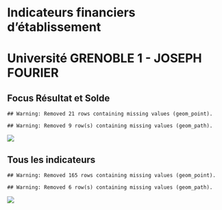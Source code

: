 Indicateurs financiers d’établissement
================

# Université GRENOBLE 1 - JOSEPH FOURIER

## Focus Résultat et Solde

    ## Warning: Removed 21 rows containing missing values (geom_point).

    ## Warning: Removed 9 row(s) containing missing values (geom_path).

![](université_grenoble_1___joseph_fourier_files/figure-gfm/etab.focus-1.png)<!-- -->

## Tous les indicateurs

    ## Warning: Removed 165 rows containing missing values (geom_point).

    ## Warning: Removed 6 row(s) containing missing values (geom_path).

![](université_grenoble_1___joseph_fourier_files/figure-gfm/etab-1.png)<!-- -->
